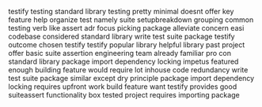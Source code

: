 testify testing standard library testing pretty minimal doesnt offer key feature help organize test namely suite setupbreakdown grouping common testing verb like assert adr focus picking package alleviate concern easi codebase considered standard library write test suite package testify outcome chosen testify testify popular library helpful library past project offer basic suite assertion engineering team already familiar pro con standard library package import dependency locking impetus featured enough building feature would require lot inhouse code redundancy write test suite package similar except dry principle package import dependency locking requires upfront work build feature want testify provides good suiteassert functionality box tested project requires importing package